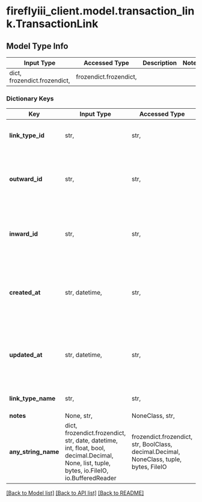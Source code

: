 # fireflyiii_client.model.transaction_link.TransactionLink

## Model Type Info
Input Type | Accessed Type | Description | Notes
------------ | ------------- | ------------- | -------------
dict, frozendict.frozendict,  | frozendict.frozendict,  |  | 

### Dictionary Keys
Key | Input Type | Accessed Type | Description | Notes
------------ | ------------- | ------------- | ------------- | -------------
**link_type_id** | str,  | str,  | The link type ID to use. You can also use the link_type_name field. | 
**outward_id** | str,  | str,  | The outward transaction transaction_journal_id for the link. This becomes the &#x27;pays for&#x27; transaction of the set. | 
**inward_id** | str,  | str,  | The inward transaction transaction_journal_id for the link. This becomes the &#x27;is paid by&#x27; transaction of the set. | 
**created_at** | str, datetime,  | str,  |  | [optional] value must conform to RFC-3339 date-time
**updated_at** | str, datetime,  | str,  |  | [optional] value must conform to RFC-3339 date-time
**link_type_name** | str,  | str,  | The link type name to use. You can also use the link_type_id field. | [optional] 
**notes** | None, str,  | NoneClass, str,  | Optional. Some notes. | [optional] 
**any_string_name** | dict, frozendict.frozendict, str, date, datetime, int, float, bool, decimal.Decimal, None, list, tuple, bytes, io.FileIO, io.BufferedReader | frozendict.frozendict, str, BoolClass, decimal.Decimal, NoneClass, tuple, bytes, FileIO | any string name can be used but the value must be the correct type | [optional]

[[Back to Model list]](../../README.md#documentation-for-models) [[Back to API list]](../../README.md#documentation-for-api-endpoints) [[Back to README]](../../README.md)

